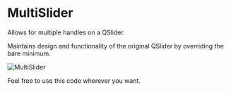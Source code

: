 # MultiSlider
Allows for multiple handles on a QSlider.

Maintains design and functionality of the original QSlider by overriding the bare minimum.

![MultiSlider](https://user-images.githubusercontent.com/74743240/112469246-8a853400-8d69-11eb-9b71-266366022971.PNG)

Feel free to use this code wherever you want.
